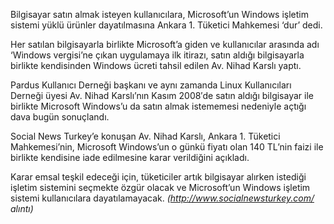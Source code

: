<html><body><p>Bilgisayar satın almak isteyen kullanıcılara, Microsoft’un Windows işletim sistemi yüklü ürünler dayatılmasına Ankara 1. Tüketici Mahkemesi ‘dur’ dedi.

Her satılan bilgisayarla birlikte Microsoft’a giden ve kullanıcılar arasında adı ‘Windows vergisi’ne çıkan uygulamaya ilk itirazı, satın aldığı bilgisayarla birlikte kendisinden Windows ücreti tahsil edilen Av. Nihad Karslı yaptı.

Pardus Kullanıcı Derneği başkanı ve aynı zamanda Linux Kullanıcıları Derneği üyesi Av. Nihad Karslı’nın Kasım 2008′de satın aldığı bilgisayar ile birlikte Microsoft Windows’u da satın almak istememesi nedeniyle açtığı dava bugün sonuçlandı.

Social News Turkey’e konuşan Av. Nihad Karslı, Ankara 1. Tüketici Mahkemesi’nin, Microsoft Windows’un o günkü fiyatı olan 140 TL’nin faizi ile birlikte kendisine iade edilmesine karar verildiğini açıkladı.

Karar emsal teşkil edeceği için, tüketiciler artık bilgisayar alırken istediği işletim sistemini seçmekte özgür olacak ve Microsoft’un Windows işletim sistemi kullanıcılara dayatılamayacak.
<em>(http://www.socialnewsturkey.com/ alıntı)</em><em></em></p></body></html>
